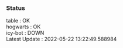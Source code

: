 ### Status


table : OK  
hogwarts : OK  
icy-bot : DOWN  
Latest Update : 2022-05-22 13:22:49.588984
